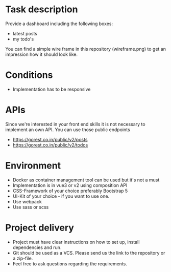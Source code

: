 # Task description
Provide a dashboard including the following boxes:

- latest posts
- my todo's

You can find a simple wire frame in this repository (wireframe.png) to get an impression how it should look like.

# Conditions
- Implementation has to be responsive

# APIs
Since we're interested in your front end skills it is not necessary to implement an own API.
You can use those public endpoints
- https://gorest.co.in/public/v2/posts
- https://gorest.co.in/public/v2/todos

# Environment
- Docker as container management tool can be used but it's not a must
- Implementation is in vue3 or v2 using composition API
- CSS-Framework of your choice preferably Bootstrap 5
- UI-Kit of your choice - if you want to use one.
- Use webpack
- Use sass or scss

# Project delivery

- Project must have clear instructions on how to set up, install dependencies and run.
- Git should be used as a VCS. Please send us the link to the repository or a zip-file.
- Feel free to ask questions regarding the requirements.
